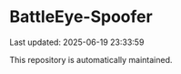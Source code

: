 # BattleEye-Spoofer

Last updated: 2025-06-19 23:33:59

This repository is automatically maintained.
